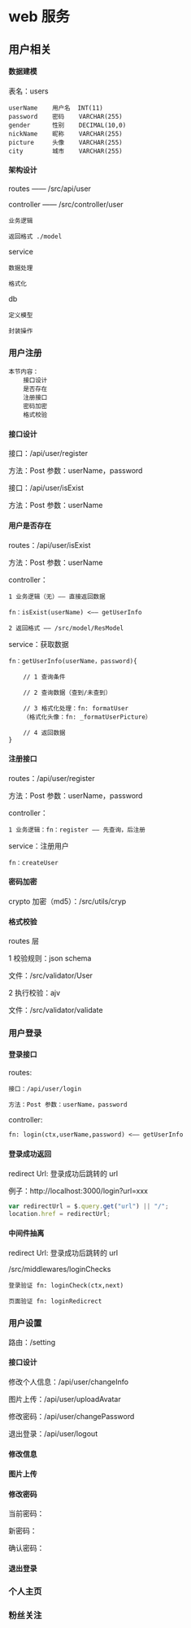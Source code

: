 # web 服务

## 用户相关

#### 数据建模

表名：users

    userName    用户名  INT(11)
    password    密码    VARCHAR(255)
    gender      性别    DECIMAL(10,0)
    nickName    昵称    VARCHAR(255)
    picture     头像    VARCHAR(255)
    city        城市    VARCHAR(255)

#### 架构设计

routes —— /src/api/user

controller —— /src/controller/user

    业务逻辑

    返回格式 ./model

service

    数据处理

    格式化

db

    定义模型

    封装操作

### 用户注册

    本节内容：
        接口设计
        是否存在
        注册接口
        密码加密
        格式校验

#### 接口设计

接口：/api/user/register

方法：Post 参数：userName，password

接口：/api/user/isExist

方法：Post 参数：userName

#### 用户是否存在

routes：/api/user/isExist

方法：Post 参数：userName

controller：

    1 业务逻辑（无）—— 直接返回数据

    fn：isExist(userName) <—— getUserInfo

    2 返回格式 —— /src/model/ResModel

service：获取数据

    fn：getUserInfo(userName，password){

        // 1 查询条件

        // 2 查询数据（查到/未查到）

        // 3 格式化处理：fn: formatUser
        （格式化头像：fn: _formatUserPicture）

        // 4 返回数据
    }

#### 注册接口

routes：/api/user/register

方法：Post 参数：userName，password

controller：

    1 业务逻辑：fn：register —— 先查询，后注册

service：注册用户

    fn：createUser

#### 密码加密

crypto 加密（md5）：/src/utils/cryp

#### 格式校验

routes 层

1 校验规则：json schema

文件：/src/validator/User

2 执行校验：ajv

文件：/src/validator/validate

### 用户登录

#### 登录接口

routes:

    接口：/api/user/login

    方法：Post 参数：userName，password

controller:

    fn: login(ctx,userName,password) <—— getUserInfo

#### 登录成功返回

redirect Url: 登录成功后跳转的 url

例子：http://localhost:3000/login?url=xxx

```js
var redirectUrl = $.query.get("url") || "/";
location.href = redirectUrl;
```

#### 中间件抽离

redirect Url: 登录成功后跳转的 url

/src/middlewares/loginChecks

    登录验证 fn: loginCheck(ctx,next)

    页面验证 fn: loginRedicrect

### 用户设置

路由：/setting

#### 接口设计

修改个人信息：/api/user/changeInfo

图片上传：/api/user/uploadAvatar

修改密码：/api/user/changePassword

退出登录：/api/user/logout

#### 修改信息

#### 图片上传

#### 修改密码

当前密码：

新密码：

确认密码：

#### 退出登录

### 个人主页

### 粉丝关注
